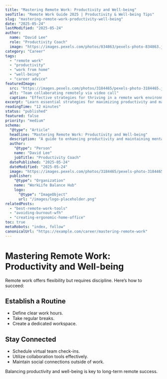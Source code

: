 ```yaml
---
title: "Mastering Remote Work: Productivity and Well-being"
seoTitle: "Remote Work Guide 2025 | Productivity & Well-being Tips"
slug: "mastering-remote-work-productivity-well-being"
date: "2025-05-24"
lastModified: "2025-05-24"
author:
  name: "David Lee"
  role: "Productivity Coach"
  image: "https://images.pexels.com/photos/834863/pexels-photo-834863.jpeg?auto=compress&cs=tinysrgb&w=1260&h=750&dpr=2"
category: "Career"
tags:
  - "remote work"
  - "productivity"
  - "work from home"
  - "well-being"
  - "career advice"
featuredImage:
  src: "https://images.pexels.com/photos/3184465/pexels-photo-3184465.jpeg?auto=compress&cs=tinysrgb&w=1260&h=750&dpr=2"
  alt: "Team collaborating remotely via video call"
  caption: "Effective strategies for thriving in a remote work environment."
excerpt: "Learn essential strategies for maximizing productivity and maintaining well-being while working remotely. From setting boundaries to leveraging technology, this guide covers key aspects of successful remote work."
readingTime: "12 minutes"
status: "published"
featured: false
priority: "medium"
schema:
  "@type": "Article"
  headline: "Mastering Remote Work: Productivity and Well-being"
  description: "A guide to enhancing productivity and maintaining mental health in a remote work setting."
  author:
    "@type": "Person"
    name: "David Lee"
    jobTitle: "Productivity Coach"
  datePublished: "2025-05-24"
  dateModified: "2025-05-24"
  image: "https://images.pexels.com/photos/3184465/pexels-photo-3184465.jpeg?auto=compress&cs=tinysrgb&w=1260&h=750&dpr=2"
  publisher:
    "@type": "Organization"
    name: "WorkLife Balance Hub"
    logo:
      "@type": "ImageObject"
      url: "/images/logo-placeholder.png"
relatedPosts:
  - "best-remote-work-tools"
  - "avoiding-burnout-wfh"
  - "creating-ergonomic-home-office"
toc: true
metaRobots: "index, follow"
canonicalUrl: "https://example.com/career/mastering-remote-work"
---
```


# Mastering Remote Work: Productivity and Well-being

Remote work offers flexibility but requires discipline. Here’s how to succeed:

## Establish a Routine

*   Define clear work hours.
*   Take regular breaks.
*   Create a dedicated workspace.

## Stay Connected

*   Schedule virtual team check-ins.
*   Utilize collaboration tools effectively.
*   Maintain social connections outside of work.

Balancing productivity and well-being is key to long-term remote success.
